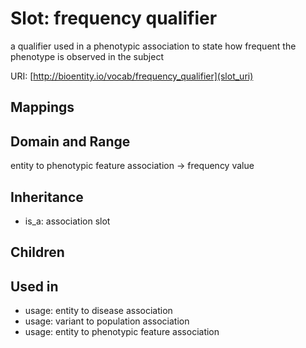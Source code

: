 # Slot: frequency qualifier


a qualifier used in a phenotypic association to state how frequent the phenotype is observed in the subject

URI: [http://bioentity.io/vocab/frequency_qualifier](slot_uri)
## Mappings

## Domain and Range

entity to phenotypic feature association -> frequency value
## Inheritance

 *  is_a: association slot
## Children

## Used in

 *  usage: entity to disease association
 *  usage: variant to population association
 *  usage: entity to phenotypic feature association
